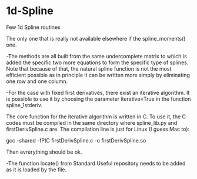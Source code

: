 # 1d-Spline
Few 1d Spline routines

The only one that is really not available elsewhere if the spline_moments() one. 

-The methods are all built from the same undercomplete matrix to which is added the specific two more equations to form the specific type of splines. Note that because of that, the natural spline function is not the most efficient possible as in principle it can be written more simply by eliminating one row and one column. 

-For the case with fixed first derivatives, there exist an iterative algorithm. It is possible to use it by choosing the parameter iterative=True in the function spline_1stderiv.

   The core function for the iterative algorithm is written in C. To use it, the C codes must be compiled in the same directory where          spline_lib.py and firstDerivSpline.c are. The compilation line is just for Linux (I guess Mac to):

   gcc -shared -fPIC firstDerivSpline.c -o firstDerivSpline.so

Then evrerything should be ok.

-The function locate() from Standard Useful repository needs to be added as it is loaded by the file.
